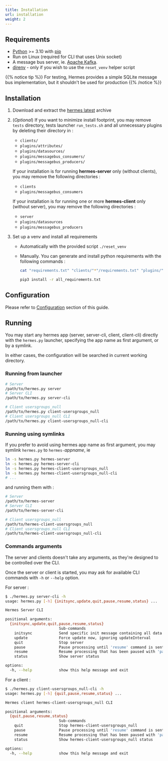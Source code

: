 ```yaml
---
title: Installation
url: installation
weight: 2
---
```


## Requirements

- [Python](https://www.python.org/) >= 3.10 with [pip](https://pip.pypa.io/en/stable/)
- Run on Linux (required for CLI that uses Unix socket)
- A message bus server, ie. [Apache Kafka](https://kafka.apache.org/).
- [direnv](https://direnv.net/) - only if you wish to use the `reset_venv` helper script

{{% notice tip %}}
For testing, Hermes provides a simple SQLite message bus implementation, but it shouldn't be used for production
{{% /notice %}}

## Installation

1. Download and extract the [hermes latest](https://github.com/DSIN-INSA-Strasbourg/Hermes/archive/refs/heads/main.zip) archive

2. (*Optional*) If you want to minimize install footprint, you may remove `tests` directory, tests launcher `run_tests.sh` and all unnecessary plugins by deleting their directory in :

    - `clients/`
    - `plugins/attributes/`
    - `plugins/datasources/`
    - `plugins/messagebus_consumers/`
    - `plugins/messagebus_producers/`

    If your installation is for running **hermes-server** only (without clients), you may remove the following directories :
    - `clients`
    - `plugins/messagebus_consumers`

    If your installation is for running one or more **hermes-client** only (without server), you may remove the following directories :
    - `server`
    - `plugins/datasources`
    - `plugins/messagebus_producers`

3. Set up a venv and install all requirements

    - Automatically with the provided script `./reset_venv`
    - Manually. You can generate and install python requirements with the following commands :

      ```bash
      cat "requirements.txt" "clients/"*"/requirements.txt" "plugins/"*/*"/requirements.txt" > all_requirements.txt 2>/dev/null

      pip3 install -r all_requirements.txt
      ```

## Configuration

Please refer to [Configuration](/en/configuration/) section of this guide.

## Running

You may start any hermes app (server, server-cli, client, client-cli) directly with the `hermes.py` launcher, specifying the app name as first argument, or by a symlink.

In either cases, the configuration will be searched in current working directory.

### Running from launcher

```bash
# Server
/path/to/hermes.py server
# Server CLI
/path/to/hermes.py server-cli

# Client usersgroups_null
/path/to/hermes.py client-usersgroups_null
# Client usersgroups_null CLI
/path/to/hermes.py client-usersgroups_null-cli
```

### Running using symlinks

If you prefer to avoid using hermes app name as first argument, you may symlink `hermes.py` to `hermes-`*appname*, ie

```bash
ln -s hermes.py hermes-server
ln -s hermes.py hermes-server-cli
ln -s hermes.py hermes-client-usersgroups_null
ln -s hermes.py hermes-client-usersgroups_null-cli
# ...
```

and running them with :

```bash
# Server
/path/to/hermes-server
# Server CLI
/path/to/hermes-server-cli

# Client usersgroups_null
/path/to/hermes-client-usersgroups_null
# Client usersgroups_null CLI
/path/to/hermes-client-usersgroups_null-cli
```

### Commands arguments

The server and clients doesn't take any arguments, as they're designed to be controlled over the CLI.

Once the server or client is started, you may ask for available CLI commands with `-h` or `--help` option.

For server :

```bash
$ ./hermes.py server-cli -h
usage: hermes.py [-h] {initsync,update,quit,pause,resume,status} ...

Hermes Server CLI

positional arguments:
  {initsync,update,quit,pause,resume,status}
                        Sub-commands
    initsync            Send specific init message containing all data but passwords. Useful to fill new client
    update              Force update now, ignoring updateInterval
    quit                Stop server
    pause               Pause processing until 'resume' command is sent
    resume              Resume processing that has been paused with 'pause'
    status              Show server status

options:
  -h, --help            show this help message and exit
```

For a client :

```bash
$ ./hermes.py client-usersgroups_null-cli -h
usage: hermes.py [-h] {quit,pause,resume,status} ...

Hermes client hermes-client-usersgroups_null CLI

positional arguments:
  {quit,pause,resume,status}
                        Sub-commands
    quit                Stop hermes-client-usersgroups_null
    pause               Pause processing until 'resume' command is sent
    resume              Resume processing that has been paused with 'pause'
    status              Show hermes-client-usersgroups_null status

options:
  -h, --help            show this help message and exit
```
